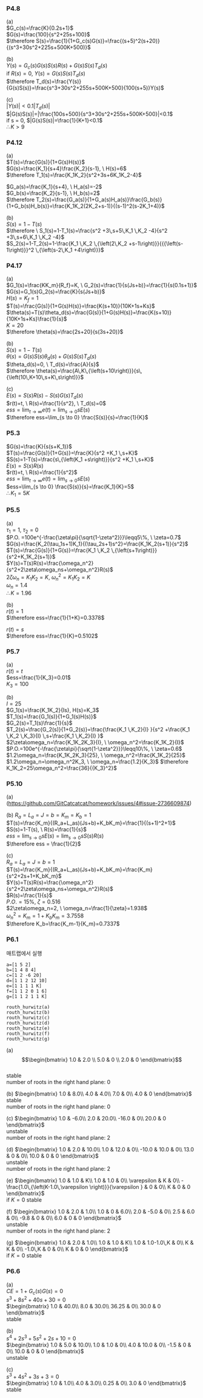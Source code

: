 ### P4.8
(a)  
$G_c(s)=\frac{K}{0.2s+1}$  
$G(s)=\frac{100}{s^2+25s+100}$  
$\therefore S(s)=\frac{1}{1+G_c(s)G(s)}=\frac{(s+5)^2(s+20)}{(s^3+30s^2+225s+500K+500)}$

(b)  
$Y(s)=G_c(s)G(s)S(s)R(s)+G(s)S(s)T_d(s)$  
if $R(s)=0, \ Y(s)=G(s)S(s)T_d(s)$  
$\therefore T_d(s)=\frac{Y(s)}{G(s)S(s)}=\frac{s^3+30s^2+255s+500K+500}{100(s+5)}Y(s)$

(c)  
$|Y(s)|<0.1|T_d(s)|$  
$|G(s)S(s)|=|\frac{100s+500}{s^3+30s^2+255s+500K+500}|<0.1$  
if s = 0, $|G(s)S(s)|=\frac{1}{K+1}<0.1$  
$\therefore K>9$

### P4.12
(a)  
$T(s)=\frac{G(s)}{1+G(s)H(s)}$  
$G(s)=\frac{K_1}{s+4}\frac{K_2}{s-1}, \ H(s)=6$  
$\therefore T_1(s)=\frac{K_1K_2}{s^2+3s+6K_1K_2-4}$

$G_a(s)=\frac{K_1}{s+4}, \ H_a(s)=-2$  
$G_b(s)=\frac{K_2}{s-1}, \ H_b(s)=2$  
$\therefore T_2(s)=\frac{G_a(s)}{1+G_a(s)H_a(s)}\frac{G_b(s)}{1+G_b(s)H_b(s)}=\frac{K_1K_2(2K_2+s-1)}{(s-1)^2(s-2K_1+4)}$

(b)  
$S(s)=1-T(s)$  
$\therefore \ S_1(s)=1-T_1(s)=\frac{s^2 +3\,s+5\,K_1 \,K_2 -4}{s^2 +3\,s+6\,K_1 \,K_2 -4}$  
$S_2(s)=1-T_2(s)=1-\frac{K_1 \,K_2 \,{\left(2\,K_2 +s-1\right)}}{{{\left(s-1\right)}}^2 \,{\left(s-2\,K_1 +4\right)}}$  

### P4.17
(a)  
$G_1(s)=\frac{KK_m}{R_f}=K, \ G_2(s)=\frac{1}{s(Js+b)}=\frac{1}{s(0.1s+1)}$  
$G(s)=G_1(s)G_2(s)=\frac{K}{s(Js+b)}$  
$H(s)=K_f=1$  
$T(s)=\frac{G(s)}{1+G(s)H(s)}=\frac{K(s+10)}{10K+1s+Ks}$  
$\theta(s)=T(s)\theta_d(s)=\frac{G(s)}{1+G(s)H(s)}=\frac{K(s+10)}{10K+1s+Ks}\frac{1}{s}$  
$K=20$  
$\therefore \theta(s)=\frac{2s+20}{s(3s+20)}$  

(b)  
$S(s)=1-T(s)$  
$\theta(s)=G(s)S(s)\theta_d(s)+G(s)S(s)T_d(s)$  
$\theta_d(s)=0, \ T_d(s)=\frac{A}{s}$  
$\therefore \theta(s)=\frac{A\,K\,{\left(s+10\right)}}{s\,{\left(10\,K+10\,s+K\,s\right)}}$  

(c)  
$E(s)=S(s)R(s)-S(s)G(s)T_d(s)$  
$r(t)=t, \ R(s)=\frac{1}{s^2}, \ T_d(s)=0$  
$ess=\lim_{t \to \infty} e(t)=\lim_{s \to 0} sE(s)$  
$\therefore ess=\lim_{s \to 0} \frac{S(s)}{s}=\frac{1}{K}$

### P5.3
$G(s)=\frac{K}{s(s+K_1)}$  
$T(s)=\frac{G(s)}{1+G(s)}=\frac{K}{s^2 +K_1 \,s+K}$  
$S(s)=1-T(s)=\frac{s\,{\left(K_1 +s\right)}}{s^2 +K_1 \,s+K}$  
$E(s)=S(s)R(s)$  
$r(t)=t, \ R(s)=\frac{1}{s^2}$  
$ess=\lim_{t \to \infty} e(t)=\lim_{s \to 0} sE(s)$  
$ess=\lim_{s \to 0} \frac{S(s)}{s}=\frac{K_1}{K}=5$  
$\therefore K_1=5K$

### P5.5
(a)  
$\tau_1=1, \ \tau_2=0$  
$P.O. =100e^{-\frac{\zeta\pi}{\sqrt{1-\zeta^2}}}\leqq5\%, \ \zeta=0.7$  
$G(s)=\frac{K_2(\tau_1s+1)K_1}{(\tau_2s+1)s^2}=\frac{K_1K_2(s+1)}{s^2}$  
$T(s)=\frac{G(s)}{1+G(s)}=\frac{K_1 \,K_2 \,{\left(s+1\right)}}{s^2+K_1K_2(s+1)}$  
$Y(s)=T(s)R(s)=\frac{\omega_n^2}{s^2+2\zeta\omega_ns+\omega_n^2}R(s)$  
$2\zeta\omega_n=K_1K_2=K, \ \omega_n^2=K_1K_2=K$  
$\omega_n=1.4$  
$\therefore K=1.96$

(b)  
$r(t)=1$  
$\therefore ess=\frac{1}{1+K}=0.3378$  

$r(t)=s$  
$\therefore ess=\frac{1}{K}=0.5102$  

### P5.7
(a)  
$r(t)=t$  
$ess=\frac{1}{K_3}=0.01$  
$K_3=100$  

(b)  
$I=25$  
$G_1(s)=\frac{K_1K_2}{Is}, H(s)=K_3$  
$T_1(s)=\frac{G_1(s)}{1+G_1(s)H(s)}$  
$G_2(s)=T_1(s)\frac{1}{s}$  
$T_2(s)=\frac{G_2(s)}{1+G_2(s)}=\frac{\frac{K_1 \,K_2}{I} }{s^2 +\frac{K_1 \,K_2 \,K_3}{I} \,s+\frac{K_1 \,K_2}{I} }$  
$2\zeta\omega_n=\frac{K_1K_2K_3}{I}, \ \omega_n^2=\frac{K_1K_2}{I}$  
$P.O.=100e^{-\frac{\zeta\pi}{\sqrt{1-\zeta^2}}}\leqq10\%, \ \zeta=0.6$  
$1.2\omega_n=\frac{K_1K_2K_3}{25}, \ \omega_n^2=\frac{K_1K_2}{25}$  
$1.2\omega_n=\omega_n^2K_3, \ \omega_n=\frac{1.2}{K_3}$
$\therefore K_1K_2=25\omega_n^2=\frac{36}{{K_3}^2}$  

### P5.10
(a)  
(https://github.com/GitCatcatcat/homework/issues/4#issue-2736609874)

(b) 
$R_a=L_a=J=b=K_m=K_b=1$  
$T(s)=\frac{K_m}{(R_a+L_as)(Js+b)+K_bK_m}=\frac{1}{(s+1)^2+1}$  
$S(s)=1-T(s), \ R(s)=\frac{1}{s}$  
$ess=\lim_{s \to 0} sE(s)=\lim_{s \to 0} sS(s)R(s)$  
$\therefore ess = \frac{1}{2}$  


(c)  
$R_a=L_a=J=b=1$  
$T(s)=\frac{K_m}{(R_a+L_as)(Js+b)+K_bK_m}=\frac{K_m}{s^2+2s+1+K_bK_m}$  
$Y(s)=T(s)R(s)=\frac{\omega_n^2}{s^2+2\zeta\omega_ns+\omega_n^2}R(s)$  
$R(s)=\frac{1}{s}$  
$P.O.=15\%, \ \zeta=0.516$  
$2\zeta\omega_n=2, \ \omega_n=\frac{1}{\zeta}=1.938$  
${\omega_n}^2=K_m=1+K_bK_m=3.7558$  
$\therefore K_b=\frac{K_m-1}{K_m}=0.7337$  

### P6.1
매트랩에서 실행
```
a=[1 5 2]  
b=[1 4 8 4]  
c=[1 2 -6 20]  
d=[1 1 2 12 10]  
e=[1 1 1 1 K]  
f=[1 1 2 0 1 6]  
g=[1 1 2 1 1 K]  

routh_hurwitz(a)  
routh_hurwitz(b)  
routh_hurwitz(c)  
routh_hurwitz(d)  
routh_hurwitz(e)  
routh_hurwitz(f)  
routh_hurwitz(g)  
```  

(a)  
$$\begin{bmatrix}
1.0 & 2.0 \\
5.0 & 0 \\
2.0 & 0
\end{bmatrix}$$  
stable  
number of roots in the right hand plane: 0

(b)
$\begin{bmatrix}
1.0 & 8.0\\
4.0 & 4.0\\
7.0 & 0\\
4.0 & 0
\end{bmatrix}$  
stable  
number of roots in the right hand plane: 0

(c)
$\begin{bmatrix}
1.0 & -6.0\\
2.0 & 20.0\\
-16.0 & 0\\
20.0 & 0
\end{bmatrix}$  
unstable  
number of roots in the right hand plane: 2

(d)
$\begin{bmatrix}
1.0 & 2.0 & 10.0\\
1.0 & 12.0 & 0\\
-10.0 & 10.0 & 0\\
13.0 & 0 & 0\\
10.0 & 0 & 0
\end{bmatrix}$  
unstable  
number of roots in the right hand plane: 2

(e)
$\begin{bmatrix}
1.0 & 1.0 & K\\
1.0 & 1.0 & 0\\
\varepsilon  & K & 0\\
-\frac{1.0\,{\left(K-1.0\,\varepsilon \right)}}{\varepsilon } & 0 & 0\\
K & 0 & 0
\end{bmatrix}$  
if $K=0$ stable

(f)
$\begin{bmatrix}
1.0 & 2.0 & 1.0\\
1.0 & 0 & 6.0\\
2.0 & -5.0 & 0\\
2.5 & 6.0 & 0\\
-9.8 & 0 & 0\\
6.0 & 0 & 0
\end{bmatrix}$  
unstable  
number of roots in the right hand plane: 2

(g)
$\begin{bmatrix}
1.0 & 2.0 & 1.0\\
1.0 & 1.0 & K\\
1.0 & 1.0-1.0\,K & 0\\
K & K & 0\\
-1.0\,K & 0 & 0\\
K & 0 & 0
\end{bmatrix}$  
if $K=0$ stable

### P6.6
(a)  
$CE=1+G_c(s)G(s)=0$  
$s^3 +8s^2 +40s+30=0$  
$\begin{bmatrix}
1.0 & 40.0\\
8.0 & 30.0\\
36.25 & 0\\
30.0 & 0
\end{bmatrix}$  
stable

(b)  
$s^4 +2s^3 +5s^2+2s+10=0$  
$\begin{bmatrix}
1.0 & 5.0 & 10.0\\
1.0 & 1.0 & 0\\
4.0 & 10.0 & 0\\
-1.5 & 0 & 0\\
10.0 & 0 & 0
\end{bmatrix}$  
unstable

(c)  
$s^3 +4s^2 +3s+3=0$  
$\begin{bmatrix}
1.0 & 1.0\\
4.0 & 3.0\\
0.25 & 0\\
3.0 & 0
\end{bmatrix}$  
stable

